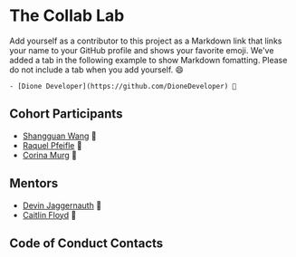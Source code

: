 # The Collab Lab

Add yourself as a contributor to this project as a Markdown link that links your name to your GitHub profile and shows your favorite emoji. We've added a tab in the following example to show Markdown fomatting. Please do not include a tab when you add yourself. 😄

    - [Dione Developer](https://github.com/DioneDeveloper) 💅

## Cohort Participants

- [Shangguan Wang](https://github.com/shangguanwang) 🌉
- [Raquel Pfeifle](https://github.com/rdpfeifle) 🌄
- [Corina Murg](https://github.com/CorinaMurg) 🐳

## Mentors

- [Devin Jaggernauth](https://github.com/mentalcaries) 👻
- [Caitlin Floyd](https://github.com/cafloyd) 🌸

## Code of Conduct Contacts
